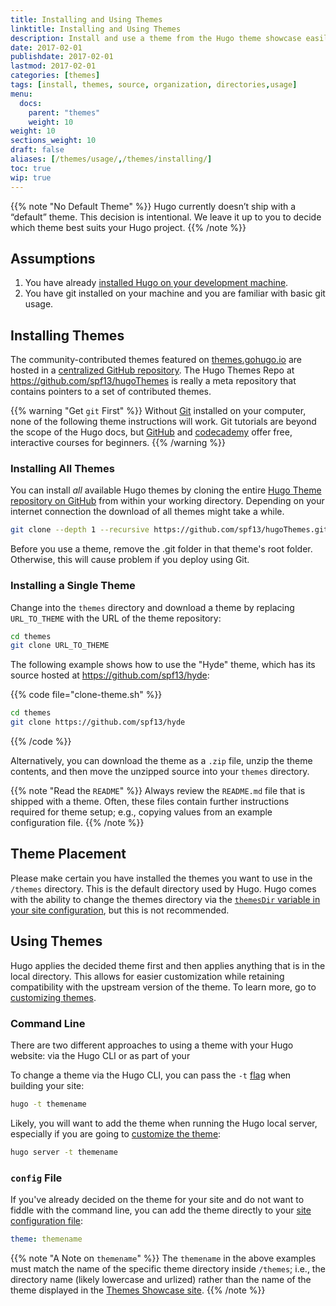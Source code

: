 ```yaml
---
title: Installing and Using Themes
linktitle: Installing and Using Themes
description: Install and use a theme from the Hugo theme showcase easily through the CLI.
date: 2017-02-01
publishdate: 2017-02-01
lastmod: 2017-02-01
categories: [themes]
tags: [install, themes, source, organization, directories,usage]
menu:
  docs:
    parent: "themes"
    weight: 10
weight: 10
sections_weight: 10
draft: false
aliases: [/themes/usage/,/themes/installing/]
toc: true
wip: true
---
```


{{% note "No Default Theme" %}}
Hugo currently doesn’t ship with a “default” theme. This decision is intentional. We leave it up to you to decide which theme best suits your Hugo project.
{{% /note %}}

## Assumptions

1. You have already [installed Hugo on your development machine][install].
2. You have git installed on your machine and you are familiar with basic git usage.

## Installing Themes

The community-contributed themes featured on [themes.gohugo.io](//themes.gohugo.io/) are hosted in a [centralized GitHub repository][themesrepo]. The Hugo Themes Repo at <https://github.com/spf13/hugoThemes> is really a meta repository that contains pointers to a set of contributed themes.

{{% warning "Get `git` First" %}}
Without [Git](https://git-scm.com/) installed on your computer, none of the following theme instructions will work. Git tutorials are beyond the scope of the Hugo docs, but [GitHub](https://try.github.io/) and [codecademy](https://www.codecademy.com/learn/learn-git) offer free, interactive courses for beginners.
{{% /warning %}}

### Installing All Themes

You can install *all* available Hugo themes by cloning the entire [Hugo Theme repository on GitHub][themesrepo] from within your working directory. Depending on your internet connection the download of all themes might take a while.

```bash
git clone --depth 1 --recursive https://github.com/spf13/hugoThemes.git themes
```

Before you use a theme, remove the .git folder in that theme's root folder. Otherwise, this will cause problem if you deploy using Git.

### Installing a Single Theme

Change into the `themes` directory and download a theme by replacing `URL_TO_THEME` with the URL of the theme repository:

```bash
cd themes
git clone URL_TO_THEME
```

The following example shows how to use the "Hyde" theme, which has its source hosted at <https://github.com/spf13/hyde>:

{{% code file="clone-theme.sh" %}}
```bash
cd themes
git clone https://github.com/spf13/hyde
```
{{% /code %}}

Alternatively, you can download the theme as a `.zip` file, unzip the theme contents, and then move the unzipped source into your `themes` directory.

{{% note "Read the `README`" %}}
Always review the `README.md` file that is shipped with a theme. Often, these files contain further instructions required for theme setup; e.g., copying values from an example configuration file.
{{% /note %}}

## Theme Placement

Please make certain you have installed the themes you want to use in the
`/themes` directory. This is the default directory used by Hugo. Hugo comes with the ability to change the themes directory via the [`themesDir` variable in your site configuration][config], but this is not recommended.

## Using Themes

Hugo applies the decided theme first and then applies anything that is in the local directory. This allows for easier customization while retaining compatibility with the upstream version of the theme. To learn more, go to [customizing themes][customizethemes].

### Command Line

There are two different approaches to using a theme with your Hugo website: via the Hugo CLI or as part of your

To change a theme via the Hugo CLI, you can pass the `-t` [flag][] when building your site:

```bash
hugo -t themename
```

Likely, you will want to add the theme when running the Hugo local server, especially if you are going to [customize the theme][customizethemes]:

```bash
hugo server -t themename
```

### `config` File

If you've already decided on the theme for your site and do not want to fiddle with the command line, you can add the theme directly to your [site configuration file][config]:

```yaml
theme: themename
```

{{% note "A Note on `themename`" %}}
The `themename` in the above examples must match the name of the specific theme directory inside `/themes`; i.e., the directory name (likely lowercase and urlized) rather than the name of the theme displayed in the [Themes Showcase site](http://themes.gohugo.io).
{{% /note %}}

[customizethemes]: /themes/customizing/
[flag]: /getting-started/usage/ "See the full list of flags in Hugo's basic usage."
[install]: /getting-started/installing/
[config]: /getting-started/configuration/  "Learn how to customize your Hugo website configuration file in yaml, toml, or json."
[themesrepo]: https://github.com/spf13/hugoThemes